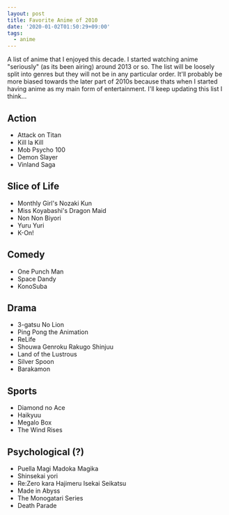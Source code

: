 ```yaml
---
layout: post
title: Favorite Anime of 2010
date: '2020-01-02T01:50:29+09:00'
tags:
  - anime
---
```


A list of anime that I enjoyed this decade. I started watching anime "seriously" (as its been airing) around 2013 or so. The list will be loosely split into genres but they will not be in any particular order. It'll probably be more biased towards the later part of 2010s because thats when I started having anime as my main form of entertainment. I'll keep updating this list I think...


## Action

- Attack on Titan
- Kill la Kill
- Mob Psycho 100
- Demon Slayer
- Vinland Saga


## Slice of Life

- Monthly Girl's Nozaki Kun
- Miss Koyabashi's Dragon Maid
- Non Non Biyori
- Yuru Yuri
- K-On!


## Comedy

- One Punch Man
- Space Dandy
- KonoSuba


## Drama

- 3-gatsu No Lion
- Ping Pong the Animation
- ReLife
- Shouwa Genroku Rakugo Shinjuu
- Land of the Lustrous
- Silver Spoon
- Barakamon


## Sports

- Diamond no Ace
- Haikyuu
- Megalo Box
- The Wind Rises


## Psychological (?)

- Puella Magi Madoka Magika
- Shinsekai yori
- Re:Zero kara Hajimeru Isekai Seikatsu
- Made in Abyss 
- The Monogatari Series
- Death Parade
